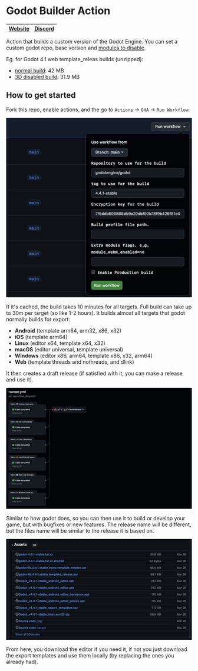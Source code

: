 # Godot Builder Action

|[Website](https://appsinacup.com)|[Discord](https://discord.gg/56dMud8HYn)|
|-|-|

Action that builds a custom version of the Godot Engine. You can set a custom godot repo, base version and [modules to disable](https://docs.godotengine.org/en/4.2/development/compiling/optimizing_for_size.html).

Eg. for Godot 4.1 web template_releas builds (unzipped):
- [normal build](https://github.com/appsinacup/action_godot_builder/releases/tag/v1.2.3): 42 MB
- [3D disabled build](https://github.com/appsinacup/action_godot_builder/releases/tag/3d-disable): 31.9 MB

## How to get started

Fork this repo, enable actions, and the go to `Actions` -> `GHA` -> `Run Workflow`:

![inputs](docs/inputs.png)

If it's cached, the build takes 10 minutes for all targets. Full build can take up to 30m per target (so like 1-2 hours). It builds almost all targets that godot normally builds for export:
- **Android** (template arm64, arm32, x86, x32)
- **iOS** (template arm64)
- **Linux** (editor x64, template x64, x32)
- **macOS** (editor universal, template universal)
- **Windows** (editor x86, arm64, template x86, x32, arm64)
- **Web** (template threads and nothreads, and dlink)

It then creates a draft release (if satisfied with it, you can make a release and use it).

![builds_example](docs/builds_example.png)

Similar to how godot does, so you can then use it to build or develop your game, but with bugfixes or new features. The release name will be different, but the files name will be similar to the release it is based on.

![release_example](docs/release_example.png)

From here, you download the editor if you need it, if not you just download the export templates and use them locally (by replacing the ones you already had).
